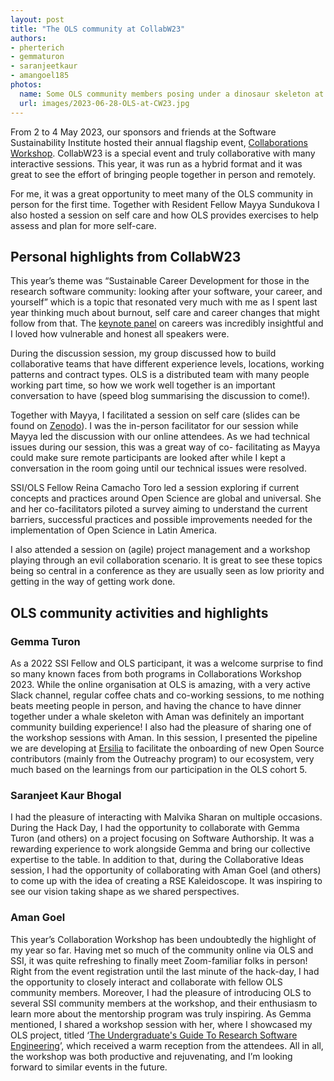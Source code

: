 ```yaml
---
layout: post
title: "The OLS community at CollabW23"
authors:
- pherterich
- gemmaturon
- saranjeetkaur
- amangoel185 
photos:
  name: Some OLS community members posing under a dinosaur skeleton at the CollabW23 drinks reception.
  url: images/2023-06-28-OLS-at-CW23.jpg
---
```


From 2 to 4 May 2023, our sponsors and friends at the Software Sustainability Institute hosted their annual flagship event, [Collaborations Workshop](https://software.ac.uk/cw23). 
CollabW23 is a special event and truly collaborative with many interactive sessions. 
This year, it was run as a hybrid format and it was great to see the effort of bringing people together in person and remotely.  

For me, it was a great opportunity to meet many of the OLS community in person for the first time. 
Together with Resident Fellow Mayya Sundukova I also hosted a session on self care and how OLS provides exercises to help assess and plan for more self-care.

## Personal highlights from CollabW23

This year’s theme was “Sustainable Career Development for those in the research software community: looking after your software, your career, and yourself” which is a topic that resonated very much with me as I spent last year thinking much about burnout, self care and career changes that might follow from that. 
The [keynote panel](https://www.youtube.com/watch?v=vqVtB3B8vVo) on careers was incredibly insightful and I loved how vulnerable and honest all speakers were.

During the discussion session, my group discussed how to build collaborative teams that have different experience levels, locations, working patterns and contract types. 
OLS is a distributed team with many people working part time, so how we work well together is an important conversation to have (speed blog summarising the discussion to come!).

Together with Mayya, I facilitated a session on self care (slides can be found on [Zenodo](https://doi.org/10.5281/zenodo.8060439)). 
I was the in-person facilitator for our session while Mayya led the discussion with our online attendees. 
As we had technical issues during our session, this was a great way of co- facilitating as Mayya could make sure remote participants are looked after while I kept a conversation in the room going until our technical issues were resolved.

SSI/OLS Fellow Reina Camacho Toro led a session exploring if current concepts and practices around Open Science are global and universal. 
She and her co-facilitators piloted a survey aiming to understand the current barriers, successful practices and possible improvements needed for the implementation of Open Science in Latin America.

I also attended a session on (agile) project management and a workshop playing through an evil collaboration scenario. 
It is great to see these topics being so central in a conference as they are usually seen as low priority and getting in the way of getting work done. 

## OLS community activities and highlights

### Gemma Turon
As a 2022 SSI Fellow and OLS participant, it was a welcome surprise to find so many known faces from both programs in Collaborations Workshop 2023. 
While the online organisation at OLS is amazing, with a very active Slack channel, regular coffee chats and co-working sessions, to me nothing beats meeting people in person, and having the chance to have dinner together under a whale skeleton with Aman was definitely an important community building experience! 
I also had the pleasure of sharing one of the workshop sessions with Aman. 
In this session, I presented the pipeline we are developing at [Ersilia](https://ersilia.io) to facilitate the onboarding of new Open Source contributors (mainly from the Outreachy program) to our ecosystem, very much based on the learnings from our participation in the OLS cohort 5. 

### Saranjeet Kaur Bhogal
I had the pleasure of interacting with Malvika Sharan on multiple occasions. 
During the Hack Day, I had the opportunity to collaborate with Gemma Turon (and others) on a project focusing on Software Authorship. 
It was a rewarding experience to work alongside Gemma and bring our collective expertise to the table. 
In addition to that, during the Collaborative Ideas session, I had the opportunity of collaborating with Aman Goel (and others) to come up with the idea of creating a RSE Kaleidoscope. 
It was inspiring to see our vision taking shape as we shared perspectives.

### Aman Goel
This year’s Collaboration Workshop has been undoubtedly the highlight of my year so far. 
Having met so much of the community online via OLS and SSI, it was quite refreshing to finally meet Zoom-familiar folks in person! 
Right from the event registration until the last minute of the hack-day, I had the opportunity to closely interact and collaborate with fellow OLS community members. 
Moreover, I had the pleasure of introducing OLS to several SSI community members at the workshop, and their enthusiasm to learn more about the mentorship program was truly inspiring. 
As Gemma mentioned, I shared a workshop session with her, where I showcased my OLS project, titled ‘[The Undergraduate's Guide To Research Software Engineering](https://software.ac.uk/cw23/mini-workshops-and-demo-sessions#3.4b)’, which received a warm reception from the attendees. 
All in all, the workshop was both productive and rejuvenating, and I’m looking forward to similar events in the future.
